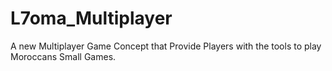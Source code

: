 # L7oma_Multiplayer
A new Multiplayer Game Concept that Provide Players with the tools to play Moroccans Small Games.
